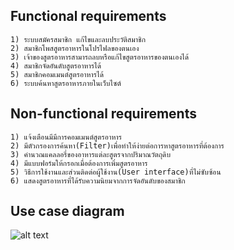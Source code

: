 ## Functional requirements ##

    1) ระบบสมัครสมาชิก แก้ไขและลบประวัติสมาชิก
    2) สมาชิกโพสสูตรอาหารในโปรไฟลของตนเอง
    3) เจ้าของสูตรอาหารสามารถลบหรือแก้ไขสูตรอาหารของตนเองได้
    4) สมาชิกจัดอันดับสูตรอาหารได้
    5) สมาชิกคอมเมนต์สูตรอาหารได้
    6) ระบบค้นหาสูตรอาหารภายในเว็บไซต์
  
## Non-functional requirements ##

    1) แจ้งเตือนมีมีการคอมเมนต์สูตรอาหาร
    2) มีตัวกรองการค้นหา(Filter)เพื่อทำให้ง่ายต่อการหาสูตรอาหารที่ต้องการ
    3) คำนวณแคลลอรี่ของอาหารแต่ละสูตรจากปริมาณวัตถุดิบ
    4) มีแบบฟอร์มให้กรอกเมื่อต้องการเพิ่มสูตรอาหาร
    5) วิธีการใช้งานและส่วนติดต่อผู้ใช้งาน(User interface)ที่ไม่ซับซ้อน
    6) แสดงสูตรอาหารที่ได้รับความนิยมจากการจัดอันดับของสมาชิก

## Use case diagram ##

![alt text](http://i.imgur.com/6lwTO1r.png)
